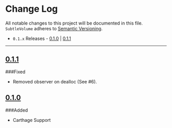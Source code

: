 # Change Log
All notable changes to this project will be documented in this file.
`SubtleVolume` adheres to [Semantic Versioning](http://semver.org/).

- `0.1.x` Releases - [0.1.0](#010) | [0.1.1](#011)  

---

## [0.1.1](https://github.com/andreamazz/SubtleVolume/releases/tag/0.1.1)

###Fixed
- Removed observer on dealloc (See #6).

## [0.1.0](https://github.com/andreamazz/SubtleVolume/releases/tag/0.1.0)

###Added
- Carthage Support 

